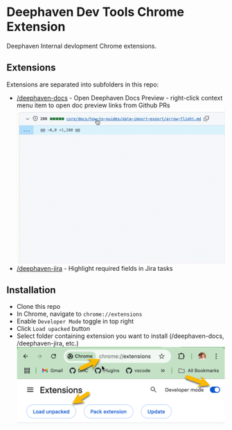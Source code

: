 # Deephaven Dev Tools Chrome Extension

Deephaven Internal devlopment Chrome extensions.

## Extensions

Extensions are separated into subfolders in this repo:

- [/deephaven-docs](deephaven-docs) - Open Deephaven Docs Preview - right-click context menu item to open doc preview links from Github PRs
  ![Open Deephaven Docs Preview](docs/open-deephaven-docs-preview.gif)
- [/deephaven-jira](deephaven-jira) - Highlight required fields in Jira tasks

## Installation

- Clone this repo
- In Chrome, navigate to `chrome://extensions`
- Enable `Developer Mode` toggle in top right
- Click `Load upacked` button
- Select folder containing extension you want to install (/deephaven-docs, /deephaven-jira, etc.)
  ![Load unpacked extension](docs/load-unpacked.png)
